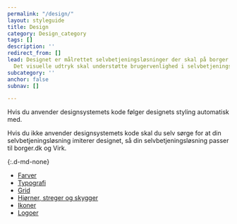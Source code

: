 ```yaml
---
permalink: "/design/"
layout: styleguide
title: Design
category: Design_category
tags: []
description: ''
redirect_from: []
lead: Designet er målrettet selvbetjeningsløsninger der skal på borger.dk og Virk.
  Det visuelle udtryk skal understøtte brugervenlighed i selvbetjeningsløsninger.
subcategory: ''
anchor: false
subnav: []

---
```

Hvis du anvender designsystemets kode følger designets styling automatisk med.

Hvis du ikke anvender designsystemets kode skal du selv sørge for at din selvbetjeningsløsning imiterer designet, så din selvbetjeningsløsning passer til borger.dk og Virk.

{:.d-md-none}
- <a href="/design/farver/" class="bold-link">Farver</a>
- <a href="/design/typografi/" class="bold-link">Typografi</a>
- <a href="/design/grid/" class="bold-link">Grid</a>
- <a href="/design/borders/" class="bold-link">Hjørner, streger og skygger</a>
- <a href="/design/ikoner/" class="bold-link">Ikoner</a>
- <a href="/design/logoer/" class="bold-link">Logoer</a>